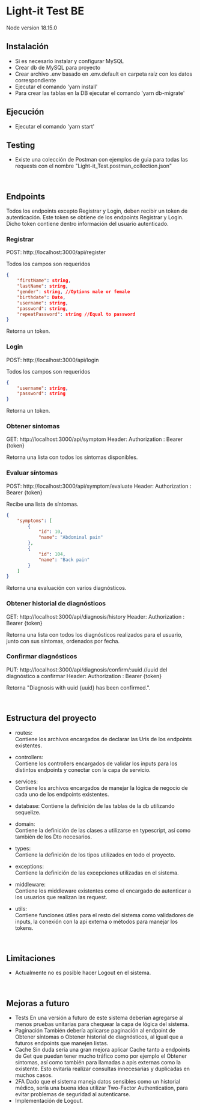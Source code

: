 # Light-it Test BE
Node version 18.15.0

## Instalación
- Si es necesario instalar y configurar MySQL
- Crear db de MySQL para proyecto
- Crear archivo .env basado en .env.default en carpeta raíz con los datos correspondiente
- Ejecutar el comando 'yarn install'
- Para crear las tablas en la DB ejecutar el comando 'yarn db-migrate'

## Ejecución
- Ejecutar el comando 'yarn start' 

## Testing
- Existe una colección de Postman con ejemplos de guia para todas las requests con el nombre "Light-it_Test.postman_collection.json"

<br/>

## Endpoints
Todos los endpoints excepto Registrar y Login, deben recibir un token de autenticación. Este token se obtiene de los endpoints Registrar y Login.
Dicho token contiene dentro información del usuario autenticado.

### Registrar 
POST: http://localhost:3000/api/register

Todos los campos son requeridos
```json
{
    "firstName": string,
    "lastName": string,
    "gender": string, //Options male or female
    "birthdate": Date,
    "username": string,
    "password": string,
    "repeatPassword": string //Equal to password
}
```
Retorna un token.

### Login 
POST: http://localhost:3000/api/login

Todos los campos son requeridos
```json
{
    "username": string,
    "password": string
}
```
Retorna un token.

### Obtener síntomas
GET: http://localhost:3000/api/symptom
Header: Authorization : Bearer {token}

Retorna una lista con todos los síntomas disponibles.

### Evaluar síntomas
POST: http://localhost:3000/api/symptom/evaluate
Header: Authorization : Bearer {token}

Recibe una lista de síntomas.
```json
{
    "symptoms": [
        { 
            "id": 10,
            "name": "Abdominal pain"
        },
        { 
            "id": 104,
            "name": "Back pain"
        }
    ]
}
```
Retorna una evaluación con varios diagnósticos.

### Obtener historial de diagnósticos
GET: http://localhost:3000/api/diagnosis/history
Header: Authorization : Bearer {token}

Retorna una lista con todos los diagnósticos realizados para el usuario, junto con sus síntomas, ordenados por fecha.

### Confirmar diagnósticos
PUT: http://localhost:3000/api/diagnosis/confirm/:uuid //uuid del diagnóstico a confirmar
Header: Authorization : Bearer {token}

Retorna "Diagnosis with uuid {uuid} has been confirmed.".

<br/>

## Estructura del proyecto
- routes:  
Contiene los archivos encargados de declarar las Uris de los endpoints existentes.

- controllers:  
Contiene los controllers encargados de validar los inputs para los distintos endpoints y conectar con la capa de servicio.

- services:  
Contiene los archivos encargados de manejar la lógica de negocio de cada uno de los endpoints existentes.

- database:
Contiene la definición de las tablas de la db utilizando sequelize.

- domain:  
Contiene la definición de las clases a utilizarse en typescript, así como también de los Dto necesarios.

- types:  
Contiene la definición de los tipos utilizados en todo el proyecto.

- exceptions:  
Contiene la definición de las excepciones utilizadas en el sistema.

- middleware:  
Contiene los middleware existentes como el encargado de autenticar a los usuarios que realizan las request.

- utils:  
Contiene funciones útiles para el resto del sistema como validadores de inputs, la conexión con la api externa o métodos para manejar los tokens.

<br/>

## Limitaciones
- Actualmente no es posible hacer Logout en el sistema.

<br/>

## Mejoras a futuro
- Tests
En una versión a futuro de este sistema deberían agregarse al menos pruebas unitarias para chequear la capa de lógica del sistema.
- Paginación
También debería aplicarse paginación al endpoint de Obtener síntomas o Obtener historial de diagnósticos, al igual que a futuros endpoints que manejen listas.
- Cache
Sin duda sería una gran mejora aplicar Cache tanto a endpoints de Get que puedan tener mucho tráfico como por ejemplo el Obtener síntomas, así como también para llamadas a apis externas como la existente. Esto evitaría realizar consultas innecesarias y duplicadas en muchos casos.
- 2FA
Dado que el sistema maneja datos sensibles como un historial médico, sería una buena idea utilizar Two-Factor Authentication, para evitar problemas de seguridad al autenticarse.
- Implementación de Logout.